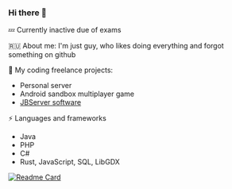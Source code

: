 ### Hi there 👋

💤 Currently inactive due of exams

🇷🇺 About me: 
I'm just guy, who likes doing everything and forgot something on github


🔭 My coding freelance projects:
- Personal server
- Android sandbox multiplayer game
- [JBServer software](https://github.com/NovaPlayPE/JBServer)

⚡ Languages and frameworks
- Java
- PHP
- C#
- Rust, JavaScript, SQL, LibGDX

[![Readme Card](https://github-readme-stats.vercel.app/api?username=Ragnok123&show_icons=true&theme=synthwave)](https://github.com/Ragnok123/Ragnok123)

<!--
[![Top Langs](https://github-readme-stats.vercel.app/api/top-langs/?username=Ragnok123&layout=compact)](https://github.com/Ragnok123/Ragnok123)


**Ragnok123/Ragnok123** is a ✨ _special_ ✨ repository because its `README.md` (this file) appears on your GitHub profile.

Here are some ideas to get you started:

- 🔭 I’m currently working on ...
- 🌱 I’m currently learning ...
- 👯 I’m looking to collaborate on ...
- 🤔 I’m looking for help with ...
- 💬 Ask me about ...
- 📫 How to reach me: ...
- 😄 Pronouns: ...
- ⚡ Fun fact: ...
-->
